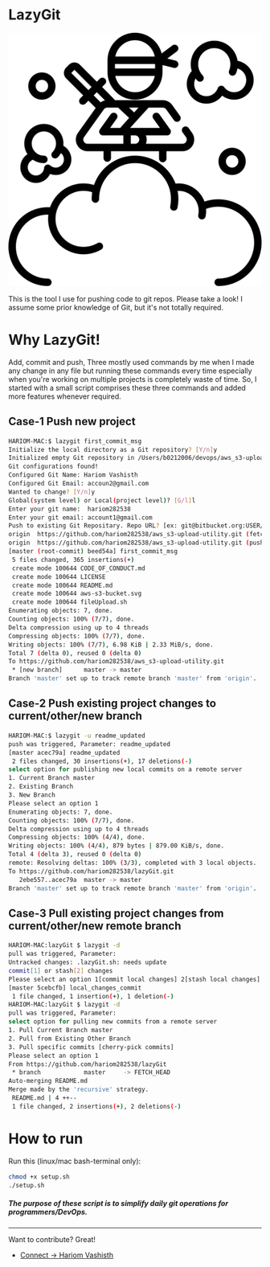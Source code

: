 LazyGit
======================
[![setup-lazygit](logo.svg)](setup-lazygit)

This is the tool I use for pushing code to git repos. Please take a look! I assume some prior knowledge of Git, but it's not totally required.

#  Why LazyGit!

Add, commit and push, Three mostly used commands by me when I made any change in any file but running these commands every time especially when you're working on multiple projects is completely waste of time. So, I started with a small script comprises these three commands and added more features whenever required. 

## Case-1 Push new project 

```bash
HARIOM-MAC:$ lazygit first_commit_msg
Initialize the local directory as a Git repository? [Y/n]y
Initialized empty Git repository in /Users/b0212006/devops/aws_s3-upload-utility/.git/
Git configurations found!
Configured Git Name: Hariom Vashisth
Configured Git Email: accoun2@gmail.com
Wanted to change? [Y/n]y
Global(system level) or Local(project level)? [G/l]l
Enter your git name:  hariom282538
Enter your git email: account1@gmail.com
Push to existing Git Repositary. Repo URL? [ex: git@bitbucket.org:USER/REPO.git]https://github.com/hariom282538/aws_s3-upload-utility.git
origin  https://github.com/hariom282538/aws_s3-upload-utility.git (fetch)
origin  https://github.com/hariom282538/aws_s3-upload-utility.git (push)
[master (root-commit) beed54a] first_commit_msg
 5 files changed, 365 insertions(+)
 create mode 100644 CODE_OF_CONDUCT.md
 create mode 100644 LICENSE
 create mode 100644 README.md
 create mode 100644 aws-s3-bucket.svg
 create mode 100644 fileUpload.sh
Enumerating objects: 7, done.
Counting objects: 100% (7/7), done.
Delta compression using up to 4 threads
Compressing objects: 100% (7/7), done.
Writing objects: 100% (7/7), 6.98 KiB | 2.33 MiB/s, done.
Total 7 (delta 0), reused 0 (delta 0)
To https://github.com/hariom282538/aws_s3-upload-utility.git
 * [new branch]      master -> master
Branch 'master' set up to track remote branch 'master' from 'origin'.
```

## Case-2 Push existing project changes to current/other/new branch

```bash
HARIOM-MAC:$ lazygit -u readme_updated
push was triggered, Parameter: readme_updated
[master acec79a] readme_updated
 2 files changed, 30 insertions(+), 17 deletions(-)
select option for publishing new local commits on a remote server
1. Current Branch master
2. Existing Branch
3. New Branch
Please select an option 1
Enumerating objects: 7, done.
Counting objects: 100% (7/7), done.
Delta compression using up to 4 threads
Compressing objects: 100% (4/4), done.
Writing objects: 100% (4/4), 879 bytes | 879.00 KiB/s, done.
Total 4 (delta 3), reused 0 (delta 0)
remote: Resolving deltas: 100% (3/3), completed with 3 local objects.
To https://github.com/hariom282538/lazyGit.git
   2ebe557..acec79a  master -> master
Branch 'master' set up to track remote branch 'master' from 'origin'.
```

## Case-3 Pull existing project changes from current/other/new remote branch

```bash
HARIOM-MAC:lazyGit $ lazygit -d
pull was triggered, Parameter: 
Untracked changes: .lazyGit.sh: needs update
commit[1] or stash[2] changes
Please select an option 1[commit local changes] 2[stash local changes] 1
[master 5cebcfb] local_changes_commit
 1 file changed, 1 insertion(+), 1 deletion(-)
HARIOM-MAC:lazyGit $ lazygit -d
pull was triggered, Parameter: 
select option for pulling new commits from a remote server
1. Pull Current Branch master
2. Pull from Existing Other Branch
3. Pull specific commits [cherry-pick commits]
Please select an option 1
From https://github.com/hariom282538/lazyGit
 * branch            master     -> FETCH_HEAD
Auto-merging README.md
Merge made by the 'recursive' strategy.
 README.md | 4 ++--
 1 file changed, 2 insertions(+), 2 deletions(-)
```

# How to run

Run this (linux/mac bash-terminal only):

```bash
chmod +x setup.sh
./setup.sh
```

##### The purpose of these script is to simplify daily git operations for programmers/DevOps. 

----
Want to contribute? Great!
 - [Connect ->  Hariom Vashisth](mailto:hariom.devops@gmail.com)
